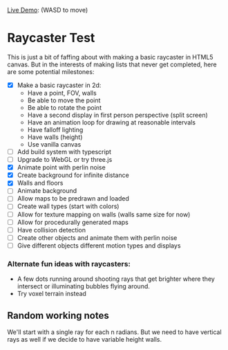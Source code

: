 [Live Demo](https://bthegit.github.io/raycaster/): (WASD to move)

# Raycaster Test

This is just a bit of faffing about with making a basic raycaster in HTML5 canvas. But in the interests of making lists that never get completed, here are some potential milestones:

- [x] Make a basic raycaster in 2d:
  - Have a point, FOV, walls
  - Be able to move the point
  - Be able to rotate the point
  - Have a second display in first person perspective (split screen)
  - Have an animation loop for drawing at reasonable intervals
  - Have falloff lighting
  - Have walls (height)
  - Use vanilla canvas
- [ ] Add build system with typescript
- [ ] Upgrade to WebGL or try three.js
- [x] Animate point with perlin noise
- [x] Create background for infinite distance
- [x] Walls and floors
- [ ] Animate background
- [ ] Allow maps to be predrawn and loaded
- [ ] Create wall types (start with colors)
- [ ] Allow for texture mapping on walls (walls same size for now)
- [ ] Allow for procedurally generated maps
- [ ] Have collision detection
- [ ] Create other objects and animate them with perlin noise
- [ ] Give different objects different motion types and displays

### Alternate fun ideas with raycasters:
- A few dots running around shooting rays that get brighter where they intersect or illuminating bubbles flying around.
- Try voxel terrain instead


## Random working notes

We'll start with a single ray for each n radians. But we need to have vertical rays as well if we decide to have variable height walls.